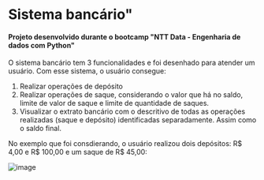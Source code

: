 # Sistema bancário"
#### Projeto desenvolvido durante o bootcamp "NTT Data - Engenharia de dados com Python"

O sistema bancário tem 3 funcionalidades e foi desenhado para atender um usuário. Com esse sistema, o usuário consegue:

1. Realizar operações de depósito
2. Realizar operações de saque, considerando o valor que há no saldo, limite de valor de saque e limite de quantidade de saques.
3. Visualizar o extrato bancário com o descritivo de todas as operações realizadas (saque e depósito) identificadas separadamente. Assim como o saldo final.

No exemplo que foi consdierando, o usuário realizou dois depósitos: R$ 4,00 e R$ 100,00 e um saque de R$ 45,00:

![image](https://github.com/user-attachments/assets/59650d4e-d996-4f10-b3bd-d9d84f54b2e9)

